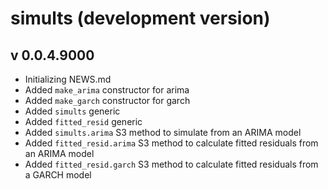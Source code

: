 # simults (development version)

## v 0.0.4.9000

* Initializing NEWS.md
* Added `make_arima` constructor for arima
* Added `make_garch` constructor for garch
* Added `simults` generic
* Added `fitted_resid` generic
* Added `simults.arima` S3 method to simulate from an ARIMA model
* Added `fitted_resid.arima` S3 method to calculate fitted residuals from an ARIMA model
* Added `fitted_resid.garch` S3 method to calculate fitted residuals from a GARCH model